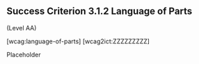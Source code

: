 ## Success Criterion 3.1.2 Language of Parts

(Level AA)

[wcag:language-of-parts]
[wcag2ict:ZZZZZZZZZ]

Placeholder
